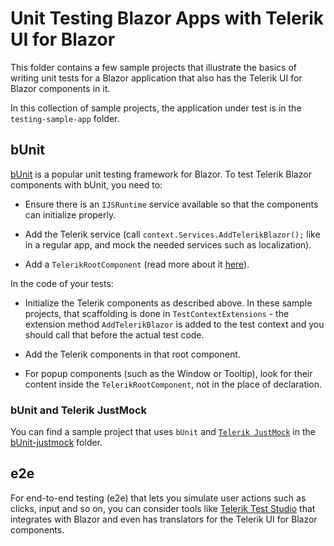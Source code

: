 # Unit Testing Blazor Apps with Telerik UI for Blazor

This folder contains a few sample projects that illustrate the basics of writing unit tests for a Blazor application that also has the Telerik UI for Blazor components in it.

In this collection of sample projects, the application under test is in the `testing-sample-app` folder.

## bUnit

<a href="https://bunit.egilhansen.com" target="_blank">bUnit</a> is a popular unit testing framework for Blazor. To test Telerik Blazor components with bUnit, you need to:

* Ensure there is an `IJSRuntime` service available so that the components can initialize properly.

* Add the Telerik service (call `context.Services.AddTelerikBlazor();` like in a regular app, and mock the needed services such as localization).

* Add a `TelerikRootComponent` (read more about it <a href="https://docs.telerik.com/blazor-ui/getting-started/what-you-need#project-configuration" target="_blank">here</a>).

In the code of your tests:

* Initialize the Telerik components as described above. In these sample projects, that scaffolding is done in `TestContextExtensions` - the extension method `AddTelerikBlazor` is added to the test context and you should call that before the actual test code.

* Add the Telerik components in that root component.

* For popup components (such as the Window or Tooltip), look for their content inside the `TelerikRootComponent`, not in the place of declaration.


### bUnit and Telerik JustMock

You can find a sample project that uses `bUnit` and <a href="https://www.telerik.com/products/mocking.aspx" target="_blank">`Telerik JustMock`</a> in the [bUnit-justmock](bUnit-justmock) folder.


## e2e

For end-to-end testing (e2e) that lets you simulate user actions such as clicks, input and so on, you can consider tools like <a href="https://docs.telerik.com/blazor-ui/integrations/e2e-testing-with-test-studio">Telerik Test Studio</a> that integrates with Blazor and even has translators for the Telerik UI for Blazor components.


